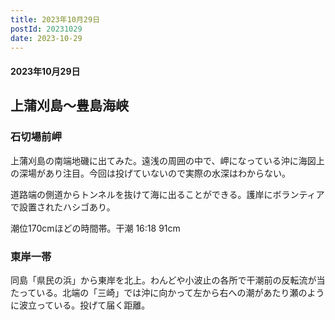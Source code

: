 ```yaml
--- 
title: 2023年10月29日
postId: 20231029
date: 2023-10-29
--- 
```


#### 2023年10月29日

## 上蒲刈島〜豊島海峡

### 石切場前岬

上蒲刈島の南端地磯に出てみた。遠浅の周囲の中で、岬になっている沖に海図上の深場があり注目。今回は投げていないので実際の水深はわからない。

道路端の側道からトンネルを抜けて海に出ることができる。護岸にボランティアで設置されたハシゴあり。

潮位170cmほどの時間帯。干潮 16:18 91cm  

### 東岸一帯
同島「県民の浜」から東岸を北上。わんどや小波止の各所で干潮前の反転流が当たっている。北端の「三崎」では沖に向かって左から右への潮があたり瀬のように波立っている。投げて届く距離。

